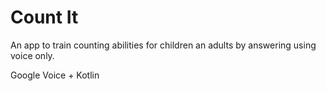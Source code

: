 # Count It

An app to train counting abilities for children an adults by answering using voice only.

Google Voice + Kotlin
